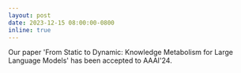 ```yaml
---
layout: post
date: 2023-12-15 08:00:00-0800
inline: true
---
```


Our paper 'From Static to Dynamic: Knowledge Metabolism for Large Language Models' has been accepted to AAAI'24.
